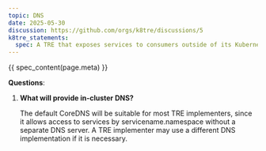 ```yaml
---
topic: DNS
date: 2025-05-30
discussion: https://github.com/orgs/k8tre/discussions/5
k8tre_statements:
  spec: A TRE that exposes services to consumers outside of its Kubernetes cluster must employ a Kubernetes-native approach for deploying DNS records that allow external consumers to discover these services. The management of these the external DNS entities should be performed together with lifecycle operations, such as deployments or upgrades, of their corresponding services within the TRE.
---
```


{{ spec_content(page.meta) }}

**Questions**: 

1. **What will provide in-cluster DNS?**

    The default CoreDNS will be suitable for most TRE implementers, since it allows access to services by servicename.namespace without a separate DNS server. A TRE implementer may use a different DNS implementation if it is necessary.
